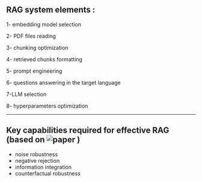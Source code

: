 ## RAG system elements : 
 
1- embedding model selection

2-  PDF files reading

3- chunking optimization

4- retrieved chunks formatting

5- prompt engineering

6- questions answering in the target language

7-LLM selection

8- hyperparameters optimization

----------------------------------------------------------------------------
## Key capabilities required for effective RAG (based on ![paper](https://arxiv.org/pdf/2501.04858v1) )
- noise robustness
- negative rejection
- information integration
- counterfactual robustness
